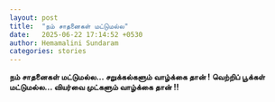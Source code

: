 ```yaml
---
layout: post
title:  "நம் சாதனைகள் மட்டுமல்ல"
date:   2025-06-22 17:14:52 +0530
author: Hemamalini Sundaram
categories: stories
---
```


**நம் சாதனைகள் மட்டுமல்ல\... சறுக்கல்களும் வாழ்க்கை தான் ! வெற்றிப் பூக்கள்
மட்டுமல்ல\... வியர்வை முட்களும் வாழ்க்கை தான் !!**
